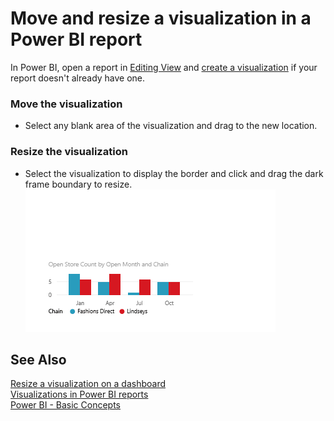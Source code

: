 ﻿<properties 
   pageTitle="Move and resize a visualization in a Power BI report"
   description="Move and resize a visualization in a Power BI report"
   services="powerbi" 
   documentationCenter="" 
   authors="jastru" 
   manager="mblythe" 
   editor=""
   tags=""/>
 
<tags
   ms.service="powerbi"
   ms.devlang="NA"
   ms.topic="article"
   ms.tgt_pltfrm="NA"
   ms.workload="powerbi"
   ms.date="10/15/2015"
   ms.author="jastru"/>

# Move and resize a visualization in a Power BI report  

In Power BI, open a report in [Editing View](http://support.powerbi.com/knowledgebase/articles/439921) and [create a visualization](http://support.powerbi.com/knowledgebase/articles/441777) if your report doesn't already have one.

### Move the visualization﻿  
-   Select any blank area of the visualization and drag to the new location. 

### Resize the visualization  
-   Select the visualization to display the border and click and drag the dark frame boundary to resize.  
    ![](media/powerbi-service-move-and-resize-a-visualization/Untitled.gif)

## See Also  
[Resize a visualization on a dashboard](https://support.powerbi.com/knowledgebase/articles/424878)  
[Visualizations in Power BI reports](http://support.powerbi.com/knowledgebase/articles/434821)  
[Power BI - Basic Concepts](http://support.powerbi.com/knowledgebase/articles/487029)  